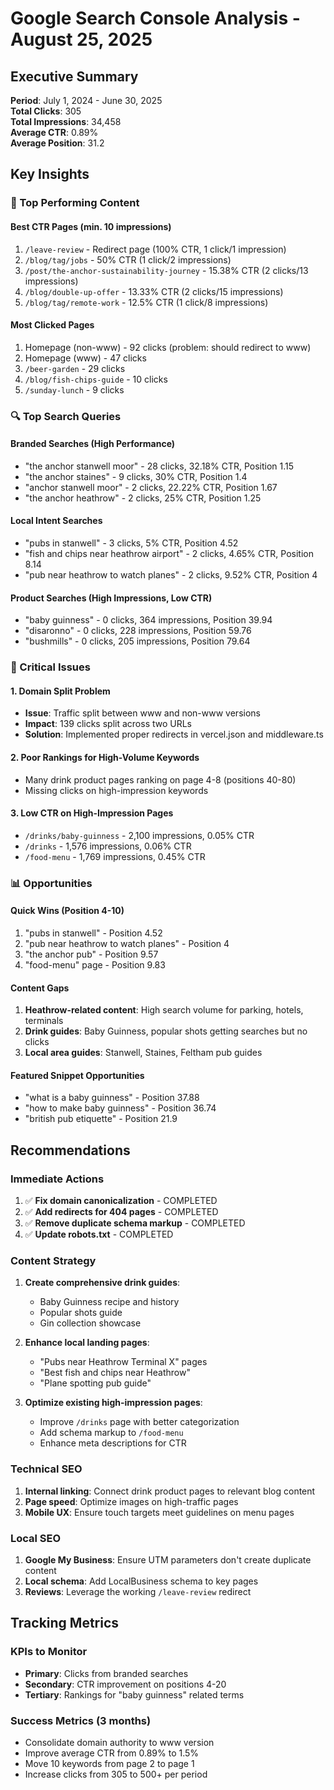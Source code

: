 # Google Search Console Analysis - August 25, 2025

## Executive Summary

**Period**: July 1, 2024 - June 30, 2025  
**Total Clicks**: 305  
**Total Impressions**: 34,458  
**Average CTR**: 0.89%  
**Average Position**: 31.2

## Key Insights

### 🎯 Top Performing Content

#### Best CTR Pages (min. 10 impressions)
1. `/leave-review` - Redirect page (100% CTR, 1 click/1 impression)
2. `/blog/tag/jobs` - 50% CTR (1 click/2 impressions)  
3. `/post/the-anchor-sustainability-journey` - 15.38% CTR (2 clicks/13 impressions)
4. `/blog/double-up-offer` - 13.33% CTR (2 clicks/15 impressions)
5. `/blog/tag/remote-work` - 12.5% CTR (1 click/8 impressions)

#### Most Clicked Pages
1. Homepage (non-www) - 92 clicks (problem: should redirect to www)
2. Homepage (www) - 47 clicks
3. `/beer-garden` - 29 clicks
4. `/blog/fish-chips-guide` - 10 clicks
5. `/sunday-lunch` - 9 clicks

### 🔍 Top Search Queries

#### Branded Searches (High Performance)
- "the anchor stanwell moor" - 28 clicks, 32.18% CTR, Position 1.15
- "the anchor staines" - 9 clicks, 30% CTR, Position 1.4
- "anchor stanwell moor" - 2 clicks, 22.22% CTR, Position 1.67
- "the anchor heathrow" - 2 clicks, 25% CTR, Position 1.25

#### Local Intent Searches
- "pubs in stanwell" - 3 clicks, 5% CTR, Position 4.52
- "fish and chips near heathrow airport" - 2 clicks, 4.65% CTR, Position 8.14
- "pub near heathrow to watch planes" - 2 clicks, 9.52% CTR, Position 4

#### Product Searches (High Impressions, Low CTR)
- "baby guinness" - 0 clicks, 364 impressions, Position 39.94
- "disaronno" - 0 clicks, 228 impressions, Position 59.76
- "bushmills" - 0 clicks, 205 impressions, Position 79.64

### 🚨 Critical Issues

#### 1. Domain Split Problem
- **Issue**: Traffic split between www and non-www versions
- **Impact**: 139 clicks split across two URLs
- **Solution**: Implemented proper redirects in vercel.json and middleware.ts

#### 2. Poor Rankings for High-Volume Keywords
- Many drink product pages ranking on page 4-8 (positions 40-80)
- Missing clicks on high-impression keywords

#### 3. Low CTR on High-Impression Pages
- `/drinks/baby-guinness` - 2,100 impressions, 0.05% CTR
- `/drinks` - 1,576 impressions, 0.06% CTR
- `/food-menu` - 1,769 impressions, 0.45% CTR

### 📊 Opportunities

#### Quick Wins (Position 4-10)
1. "pubs in stanwell" - Position 4.52
2. "pub near heathrow to watch planes" - Position 4
3. "the anchor pub" - Position 9.57
4. "food-menu" page - Position 9.83

#### Content Gaps
1. **Heathrow-related content**: High search volume for parking, hotels, terminals
2. **Drink guides**: Baby Guinness, popular shots getting searches but no clicks
3. **Local area guides**: Stanwell, Staines, Feltham pub guides

#### Featured Snippet Opportunities
- "what is a baby guinness" - Position 37.88
- "how to make baby guinness" - Position 36.74
- "british pub etiquette" - Position 21.9

## Recommendations

### Immediate Actions
1. ✅ **Fix domain canonicalization** - COMPLETED
2. ✅ **Add redirects for 404 pages** - COMPLETED
3. ✅ **Remove duplicate schema markup** - COMPLETED
4. ✅ **Update robots.txt** - COMPLETED

### Content Strategy
1. **Create comprehensive drink guides**:
   - Baby Guinness recipe and history
   - Popular shots guide
   - Gin collection showcase

2. **Enhance local landing pages**:
   - "Pubs near Heathrow Terminal X" pages
   - "Best fish and chips near Heathrow"
   - "Plane spotting pub guide"

3. **Optimize existing high-impression pages**:
   - Improve `/drinks` page with better categorization
   - Add schema markup to `/food-menu`
   - Enhance meta descriptions for CTR

### Technical SEO
1. **Internal linking**: Connect drink product pages to relevant blog content
2. **Page speed**: Optimize images on high-traffic pages
3. **Mobile UX**: Ensure touch targets meet guidelines on menu pages

### Local SEO
1. **Google My Business**: Ensure UTM parameters don't create duplicate content
2. **Local schema**: Add LocalBusiness schema to key pages
3. **Reviews**: Leverage the working `/leave-review` redirect

## Tracking Metrics

### KPIs to Monitor
- **Primary**: Clicks from branded searches
- **Secondary**: CTR improvement on positions 4-20
- **Tertiary**: Rankings for "baby guinness" related terms

### Success Metrics (3 months)
- Consolidate domain authority to www version
- Improve average CTR from 0.89% to 1.5%
- Move 10 keywords from page 2 to page 1
- Increase clicks from 305 to 500+ per period
